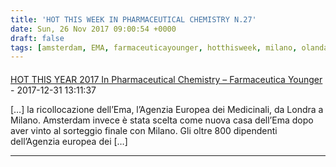 ```yaml
---
title: 'HOT THIS WEEK IN PHARMACEUTICAL CHEMISTRY N.27'
date: Sun, 26 Nov 2017 09:00:54 +0000
draft: false
tags: [amsterdam, EMA, farmaceuticayounger, hotthisweek, milano, olanda]
---
```



#### 
[HOT THIS YEAR 2017 In Pharmaceutical Chemistry &#8211; Farmaceutica Younger](https://silviavernotico.wordpress.com/2017/12/31/hot-this-year-2017-in-pharmaceutical-chemistry/ "") - 2017-12-31 13:11:37

\[…\] la ricollocazione dell’Ema, l’Agenzia Europea dei Medicinali, da Londra a Milano. Amsterdam invece è stata scelta come nuova casa dell’Ema dopo aver vinto al sorteggio finale con Milano. Gli oltre 800 dipendenti dell’Agenzia europea dei \[…\]
<hr />
